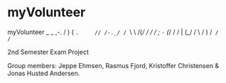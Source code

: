 # myVolunteer
myVolunteer
                         _
        _        ,-.    / )
       ( `.     // /-._/ /
        `\ \   /(_/ / / /
          ; `-`  (_/ / /
          |       (_/ /
          \          /
           )       /`
          /      /`


2nd Semester Exam Project

Group members:
Jeppe Ehmsen, Rasmus Fjord,  Kristoffer Christensen & Jonas Husted Andersen.
